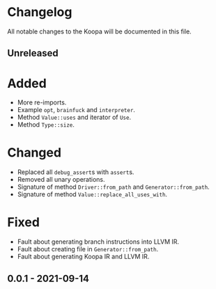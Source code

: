 # Changelog

All notable changes to the Koopa will be documented in this file.

## Unreleased

# Added

* More re-imports.
* Example `opt`, `brainfuck` and `interpreter`.
* Method `Value::uses` and iterator of `Use`.
* Method `Type::size`.

# Changed

* Replaced all `debug_assert`s with `assert`s.
* Removed all unary operations.
* Signature of method `Driver::from_path` and `Generator::from_path`.
* Signature of method `Value::replace_all_uses_with`.

# Fixed

* Fault about generating branch instructions into LLVM IR.
* Fault about creating file in `Generator::from_path`.
* Fault about generating Koopa IR and LLVM IR.

## 0.0.1 - 2021-09-14
